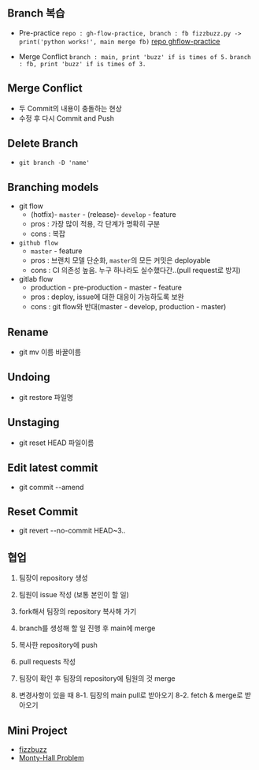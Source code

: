 ## Branch 복습 
- Pre-practice
    `repo : gh-flow-practice, branch : fb fizzbuzz.py -> print('python works!', main merge fb)`
    [repo ghflow-practice](https://github.com/WooHyun94/ghflow-practice)

- Merge Conflict
    `branch : main, print 'buzz' if is times of 5.`
    `branch : fb, print 'buzz' if is times of 3.`

## Merge Conflict
- 두 Commit의 내용이 충돌하는 현상
- 수정 후 다시 Commit and Push

## Delete Branch
- `git branch -D 'name'`

## Branching models
- git flow
    - (hotfix)- `master` - (release)- `develop` - feature
    - pros : 가장 많이 적용, 각 단계가 명확히 구분
    - cons : 복잡
- `github flow`
    - `master` - feature
    - pros : 브랜치 모델 단순화, `master`의 모든 커밋은 deployable
    - cons : CI 의존성 높음. 누구 하나라도 실수했다간..(pull request로 방지)
- gitlab flow
    - production - pre-production - master - feature
    - pros : deploy, issue에 대한 대응이 가능하도록 보완
    - cons : git flow와 반대(master - develop, production - master)

## Rename
- git mv 이름 바꿀이름

## Undoing
- git restore 파일명

## Unstaging
- git reset HEAD 파일이름

## Edit latest commit
- git commit --amend

## Reset Commit
- git revert --no-commit HEAD~3..

## 협업 
1. 팀장이 repository 생성
2. 팀원이 issue 작성 (보통 본인이 할 일)
3. fork해서 팀장의 repository 복사해 가기 
4. branch를 생성해 할 일 진행 후 main에 merge
5. 복사한 repository에 push 
6. pull requests 작성
7. 팀장이 확인 후 팀장의 repository에 팀원의 것 merge

8. 변경사항이 있을 때
    8-1. 팀장의 main pull로 받아오기 
    8-2. fetch & merge로 받아오기

## Mini Project 
- [fizzbuzz](https://github.com/WooHyun94/fizzbuzz)
- [Monty-Hall Problem](https://github.com/WooHyun94/monty-hall)
